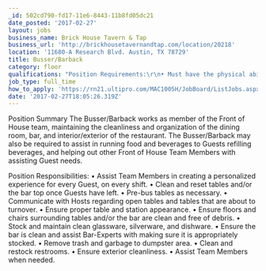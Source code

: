 ```yaml
---
_id: 502cd790-fd17-11e6-8443-11b8fd05dc21
date_posted: '2017-02-27'
layout: jobs
business_name: Brick House Tavern & Tap
business_url: 'http://brickhousetavernandtap.com/location/20218'
location: '11680-A Research Blvd. Austin, TX 78729'
title: Busser/Barback
category: floor
qualifications: "Position Requirements:\r\n• Must have the physical abilities to carry out the functions of the job descriptions.\r\n• Must have the ability to place plates, utensils, pans and cases on both high and low shelves.\r\n• Must be able to respond in emergency situations to avoid imminent danger to self and others.\r\n• Reading, writing, and verbal communication skills are required.\r\n• Must be able to work in a team environment.\r\nPhysical Demands\r\nThe physical demands described above are representative of those that must be met by a Team Member to successfully perform the essential functions of this job. Reasonable accommodations may be made to enable individuals with disabilities to perform the essential functions. While performing the duties of this job, the Team Member will be regularly required to stand, walk, use hands to finger, handle or feel; reach with hands and arms; climb or balance; and talk or hear. The Team Member will be occasionally required to stoop, kneel, crouch, or crawl and taste or smell. The Team Member must regularly lift and/or move up to 50 pounds and frequently lift and/or move up to 10 pounds. Specific vision abilities required by this job include close vision, distance vision, color vision, peripheral vision and depth perception."
job_type: full_time
how_to_apply: 'https://rn21.ultipro.com/MAC1005H/JobBoard/ListJobs.aspx?__VT=ExtCan'
date: '2017-02-27T18:05:26.319Z'
---
```

Position Summary
The Busser/Barback works as member of the Front of House team, maintaining the cleanliness and organization of the dining room, bar, and interior/exterior of the restaurant. The Busser/Barback may also be required to assist in running food and beverages to Guests refilling beverages, and helping out other Front of House Team Members with assisting Guest needs.

Position Responsibilities:
• Assist Team Members in creating a personalized experience for every Guest, on every shift.
• Clean and reset tables and/or the bar top once Guests have left.
• Pre-bus tables as necessary.
• Communicate with Hosts regarding open tables and tables that are about to turnover.
• Ensure proper table and station appearance.
• Ensure floors and chairs surrounding tables and/or the bar are clean and free of debris.
• Stock and maintain clean glassware, silverware, and dishware.
• Ensure the bar is clean and assist Bar-Experts with making sure it is appropriately stocked.
• Remove trash and garbage to dumpster area.
• Clean and restock restrooms.
• Ensure exterior cleanliness.
• Assist Team Members when needed.
